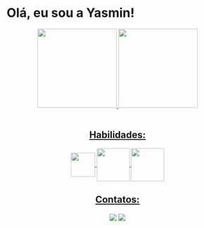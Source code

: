 <h1>Olá, eu sou a Yasmin!</h1>

<div align="center">
  <a href="https://github.com/YasminArnaut">
  <img height="180em" src="https://github-readme-stats.vercel.app/api?username=YasminArnaut&show_icons=true&theme=dracula&include_all_commits=true&count_private=true"/>
  <img height="180em" src="https://github-readme-stats.vercel.app/api/top-langs/?username=YasminArnaut&layout=compact&langs_count=7&theme=dracula"/>
</div>
  
<div style="display: inline_block" align="center"><br>
   <h2> Habilidades: </h2>
  <img align="center" height="55" width="55" src="https://cdn.jsdelivr.net/gh/devicons/devicon/icons/android/android-plain-wordmark.svg">
  <img align="center" height="75" width="75" src="https://cdn.jsdelivr.net/gh/devicons/devicon/icons/kotlin/kotlin-original-wordmark.svg">
  <img align="center" height="75" width="75" src="https://cdn.jsdelivr.net/gh/devicons/devicon/icons/git/git-original-wordmark.svg">
  </div>
  
  <div align="center">
     <h2>Contatos: </h2>
      <a href="https://www.linkedin.com/in/yasmin-arnaut/" target="_blank"><img align="center" src="https://img.shields.io/badge/-LinkedIn-%230077B5?style=for-the-badge&logo=linkedin&logoColor=white"></a> 
      <a href = "mailto:yasminarnaut87@gmail.com"><img align="center" src="https://img.shields.io/badge/-Gmail-%23333?style=for-the-badge&logo=gmail&logoColor=white" target="_blank"></a>
</div>
